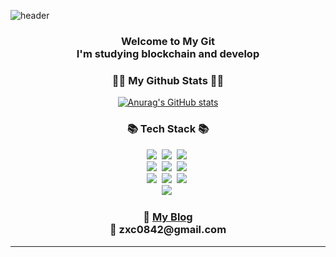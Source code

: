 ![header](https://capsule-render.vercel.app/api?type=Soft&color=timeGradient&height=200&section=header&text=I'm%20SongDong&fontSize=80&&animation=blinking)

<h3 align="center"> 
 Welcome to My Git <br/>
 I'm studying blockchain and develop
</h3>



<h3 align="center">👩‍💻 My Github Stats 👩‍💻</h3>
<div align="center">

[![Anurag's GitHub stats](https://github-readme-stats.vercel.app/api?username=ssongGD&hide_title=true&show_icons=true&include_all_commits=true&disable_animations=true&theme=vue)](https://github.com/anuraghazra/github-readme-stats)
</div>


<h3 align="center">📚 Tech Stack 📚</h3>
<p align="center">
  <img src="https://img.shields.io/badge/Java-007396?style=flat-square&logo=Java&logoColor=white"/></a>&nbsp
  <img src="https://img.shields.io/badge/Javascript-ffb13b?style=flat-square&logo=javascript&logoColor=white"/></a>&nbsp 
  <img src="https://img.shields.io/badge/Solidity-363636?style=flat-square&logo=Solidity&logoColor=white%22/%3E"/></a>&nbsp
  <br>
  <img src="https://img.shields.io/badge/Mysql-E6B91E?style=flat-square&logo=MySql&logoColor=white"/></a>&nbsp
  <img src="https://img.shields.io/badge/MongoDB-E6B91E?style=flat-square&logo=MongoDB&logoColor=white"/></a>&nbsp
  <img src="https://img.shields.io/badge/Oracle-E6B91E?style=flat-square&logo=Oracle&logoColor=white"/></a>&nbsp
  <br>
  <img src="https://img.shields.io/badge/Ethereum-3C3C3D?style=flat-square&logo=Ethereum&logoColor=white%22/%3E"/></a>&nbsp
  <img src="https://img.shields.io/badge/Node.js-339933?style=flat-square&logo=Node.js&logoColor=white"/></a>&nbsp
  <img src="https://img.shields.io/badge/Springboot-339933?style=flat-square&logo=Spring Boot&logoColor=white"/></a>&nbsp
  <br>
  <img src="https://img.shields.io/badge/React-E6B91E?style=flat-square&logo=React&logoColor=#61DAFB"/></a>&nbsp
</p>
<h3 align="center">
📝  <a href="https://ssonggd.tistory.com/">My Blog</a>
<br>
📨  zxc0842@gmail.com
<hr>
 </h3>
